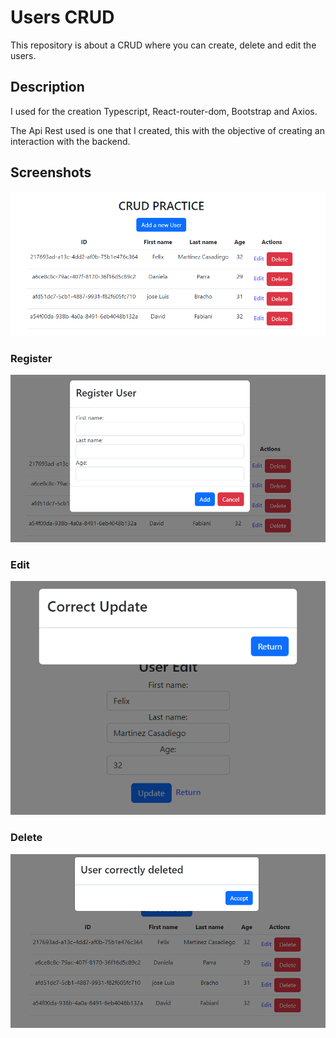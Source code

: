 # Users CRUD

This repository is about a CRUD where you can create, delete and edit the users.

## Description

I used for the creation Typescript, React-router-dom, Bootstrap and Axios.

The Api Rest used is one that I created, this with the objective of creating an interaction with the backend.

## Screenshots

![](imagen/imagen1.png)

### Register

![](imagen/imagen2.png)

### Edit

![](imagen/imagen3.png)

### Delete

![](imagen/imagen4.png)
